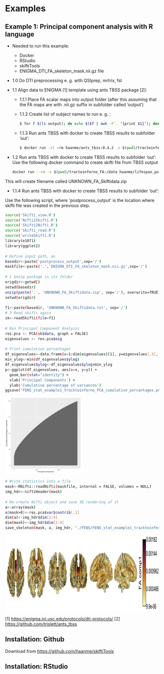 # Examples

## Example 1: Principal component analysis with R language

- Needed to run this example:
    - Docker
    - RStudio
    - skiftiTools
    - ENIGMA_DTI_FA_skeleton_mask.nii.gz file

- 1.0 Do DTI preprocessing e. g. with QSIprep, mrtrix, fsl

- 1.1 Align data to ENIGMA [1] template using ants TBSS package [2]:

    - 1.1.1 Place FA scalar maps into output folder (after this assuming that the FA maps are with .nii.gz suffix in subfolder called ‘output’)

    - 1.1.2 Create list of subject names to run e. g. :
        ```sh
        $ for f $(ls output); do echo $($f | awk -F’. ‘{print $1}’); done > caselist.txt
        ```
    - 1.1.3 Run ants TBSS with docker to create TBSS results to subfolder ‘out’:
        ```sh
        $ docker run -it –rm haanme/ants_tbss:0.4.2 -i $(pwd)/tractoinferno_FA -c caselist.txt –modality FA –enigma -o $(pwd)/out
        ```  
- 1.2 Run ants TBSS with docker to create TBSS results to subfolder ‘out’:
    Use the following docker command to create skifti file from TBSS output
    ```sh
    docker run --rm -v $(pwd)/tractoinferno_FA:/data haanme/lifespan_postprocess:0.2.3 /bin/bash -c "cd / ; Rscript Postprocess.R --path /data --outputpath /data/postprocess_output --TBSSsubfolder out --writepng No --subjectsfile /data/caselist.txt --filetype ASCII --compression zip"
    ```
    
This will create filename called UNKNOWN_FA_Skiftidata.zip

- 1.1.4 Run ants TBSS with docker to create TBSS results to subfolder ‘out’:

Use the following script, where 'postprocess_output' is the location where skifti file was created in the previous step.
```sh
source('Skifti_view.R')
source('Nifti2Skifti.R')
source('Skifti2Nifti.R')
source('Skifti_read.R')
source('writeSkifti.R')
library(e1071) 
library(ggplot2)

# Define input path, an
basedir<-paste('postprocess_output',sep='/')
maskfile<-paste('.','ENIGMA_DTI_FA_skeleton_mask.nii.gz',sep='/')

# 1 Unzip package in its folder
origdir<-getwd()
setwd(basedir)
unzip(paste('.', 'UNKNOWN_FA_Skiftidata.zip', sep='/'), overwrite=TRUE)
setwd(origdir)

f1<-paste(basedir, 'UNKNOWN_FA_Skiftidata.txt', sep='/')
# 3 Read skifti again
sk<-readSkifti(file=f1)

# Run Principal Component Analysis
res.pca <- PCA(sk$data, graph = FALSE)
eigenvalues <- res.pca$eig

# Print cumulative percentages
df_eigenvalues<-data.frame(x=1:dim(eigenvalues)[1], y=eigenvalues[,3], ylog=log10(eigenvalues[,3]))
min_ylog<-min(df_eigenvalues$ylog)
df_eigenvalues$ylog<-df_eigenvalues$ylog+min_ylog
p<-ggplot(df_eigenvalues, aes(x=x, y=y)) + 
  geom_bar(stat="identity") + 
  xlab('Principal Components') +
  ylab('Cumulative percentage of variances')
ggsave('FENS_stat_example1_tracktoinferno_PCA_cumulative_percantages.png')
```
[<img src="./FENS_stat_example1_tracktoinferno_PCA_cumulative_percantages.png" height="250"/>](./FENS_stat_example1_tracktoinferno_PCA_cumulative_percantages.png)
```sh
# Write statistics into a file
mask<-RNifti::readNifti(maskfile, internal = FALSE, volumes = NULL)  
img_hdr<-niftiHeader(mask)

# Re-create Nifti object and save 3D rendering of it
a<-array(mask)
a[mask>0]<-res.pca$var$contrib[,1]
dim(a)<-img_hdr$dim[2:4]
dim(mask)<-img_hdr$dim[2:4]
save_skeleton(mask, a, img_hdr, "./FENS/FENS_stat_example1_tracktoinferno_comp1_voxelcontribution.png", "FA comp1", 100000)
```
[<img src="./FENS_stat_example1_tracktoinferno_comp1_voxelcontribution.png" height="250"/>](./FENS_stat_example1_tracktoinferno_comp1_voxelcontribution.png)

[1] https://enigma.ini.usc.edu/protocols/dti-protocols/ [2] https://github.com/trislett/ants_tbss

## Installation: Github

Download from https://github.com/haanme/skiftiTools
## Installation: RStudio
<UNDER CONSTRUCTION>
